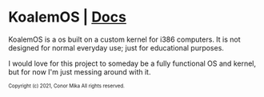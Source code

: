 # KoalemOS | [Docs](https://conorm110.github.io/KoalemOS/Documentation/stdlib)
KoalemOS is a os built on a custom kernel for i386 computers. It is not designed for normal everyday use; just for educational purposes.

I would love for this project to someday be a fully functional OS and kernel, but for now I'm just messing around with it.

<sub><sup>Copyright (c) 2021, Conor Mika
All rights reserved.</sup></sub>
